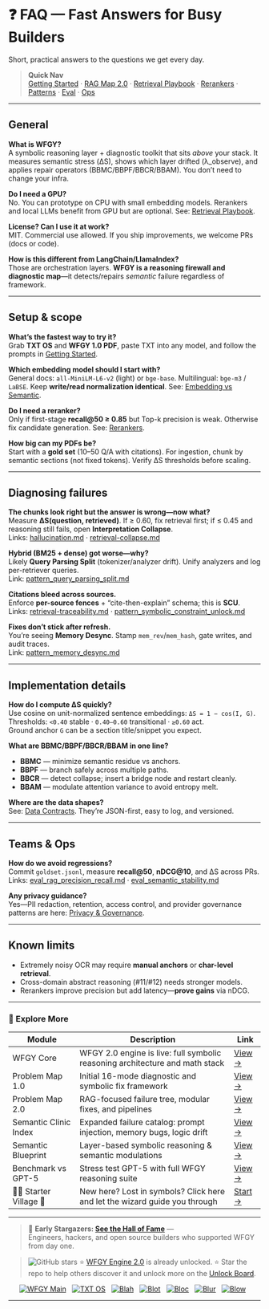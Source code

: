 # ❓ FAQ — Fast Answers for Busy Builders

Short, practical answers to the questions we get every day.

> **Quick Nav**  
> [Getting Started](./getting-started.md) ·
> [RAG Map 2.0](./rag-architecture-and-recovery.md) ·
> [Retrieval Playbook](./retrieval-playbook.md) ·
> [Rerankers](./rerankers.md) ·
> [Patterns](./patterns/README.md) ·
> [Eval](./eval/README.md) ·
> [Ops](./ops/README.md)

---

## General

**What is WFGY?**  
A symbolic reasoning layer + diagnostic toolkit that sits *above* your stack. It measures semantic stress (ΔS), shows which layer drifted (λ_observe), and applies repair operators (BBMC/BBPF/BBCR/BBAM). You don’t need to change your infra.

**Do I need a GPU?**  
No. You can prototype on CPU with small embedding models. Rerankers and local LLMs benefit from GPU but are optional. See: [Retrieval Playbook](./retrieval-playbook.md).

**License? Can I use it at work?**  
MIT. Commercial use allowed. If you ship improvements, we welcome PRs (docs or code).

**How is this different from LangChain/LlamaIndex?**  
Those are orchestration layers. **WFGY is a reasoning firewall and diagnostic map**—it detects/repairs *semantic* failure regardless of framework.

---

## Setup & scope

**What’s the fastest way to try it?**  
Grab **TXT OS** and **WFGY 1.0 PDF**, paste TXT into any model, and follow the prompts in [Getting Started](./getting-started.md).

**Which embedding model should I start with?**  
General docs: `all-MiniLM-L6-v2` (light) or `bge-base`. Multilingual: `bge-m3` / `LaBSE`. Keep **write/read normalization identical**. See: [Embedding vs Semantic](./embedding-vs-semantic.md).

**Do I need a reranker?**  
Only if first-stage **recall@50 ≥ 0.85** but Top-k precision is weak. Otherwise fix candidate generation. See: [Rerankers](./rerankers.md).

**How big can my PDFs be?**  
Start with a **gold set** (10–50 Q/A with citations). For ingestion, chunk by semantic sections (not fixed tokens). Verify ΔS thresholds before scaling.

---

## Diagnosing failures

**The chunks look right but the answer is wrong—now what?**  
Measure **ΔS(question, retrieved)**. If ≥ 0.60, fix retrieval first; if ≤ 0.45 and reasoning still fails, open **Interpretation Collapse**.  
Links: [hallucination.md](./hallucination.md) · [retrieval-collapse.md](./retrieval-collapse.md)

**Hybrid (BM25 + dense) got worse—why?**  
Likely **Query Parsing Split** (tokenizer/analyzer drift). Unify analyzers and log per-retriever queries.  
Link: [pattern_query_parsing_split.md](./patterns/pattern_query_parsing_split.md)

**Citations bleed across sources.**  
Enforce **per-source fences** + “cite-then-explain” schema; this is **SCU**.  
Links: [retrieval-traceability.md](./retrieval-traceability.md) · [pattern_symbolic_constraint_unlock.md](./patterns/pattern_symbolic_constraint_unlock.md)

**Fixes don’t stick after refresh.**  
You’re seeing **Memory Desync**. Stamp `mem_rev`/`mem_hash`, gate writes, and audit traces.  
Link: [pattern_memory_desync.md](./patterns/pattern_memory_desync.md)

---

## Implementation details

**How do I compute ΔS quickly?**  
Use cosine on unit-normalized sentence embeddings: `ΔS = 1 − cos(I, G)`.  
Thresholds: `<0.40` stable · `0.40–0.60` transitional · `≥0.60` act.  
Ground anchor `G` can be a section title/snippet you expect.

**What are BBMC/BBPF/BBCR/BBAM in one line?**  
- **BBMC** — minimize semantic residue vs anchors.  
- **BBPF** — branch safely across multiple paths.  
- **BBCR** — detect collapse; insert a bridge node and restart cleanly.  
- **BBAM** — modulate attention variance to avoid entropy melt.

**Where are the data shapes?**  
See: [Data Contracts](./data-contracts.md). They’re JSON-first, easy to log, and versioned.

---

## Teams & Ops

**How do we avoid regressions?**  
Commit `goldset.jsonl`, measure **recall@50**, **nDCG@10**, and ΔS across PRs.  
Links: [eval_rag_precision_recall.md](./eval/eval_rag_precision_recall.md) · [eval_semantic_stability.md](./eval/eval_semantic_stability.md)

**Any privacy guidance?**  
Yes—PII redaction, retention, access control, and provider governance patterns are here: [Privacy & Governance](./privacy-and-governance.md).

---

## Known limits

- Extremely noisy OCR may require **manual anchors** or **char-level retrieval**.  
- Cross-domain abstract reasoning (#11/#12) needs stronger models.  
- Rerankers improve precision but add latency—**prove gains** via nDCG.

---

### 🧭 Explore More

| Module                | Description                                              | Link     |
|-----------------------|----------------------------------------------------------|----------|
| WFGY Core             | WFGY 2.0 engine is live: full symbolic reasoning architecture and math stack | [View →](https://github.com/onestardao/WFGY/tree/main/core/README.md) |
| Problem Map 1.0       | Initial 16-mode diagnostic and symbolic fix framework    | [View →](https://github.com/onestardao/WFGY/tree/main/ProblemMap/README.md) |
| Problem Map 2.0       | RAG-focused failure tree, modular fixes, and pipelines   | [View →](https://github.com/onestardao/WFGY/blob/main/ProblemMap/rag-architecture-and-recovery.md) |
| Semantic Clinic Index | Expanded failure catalog: prompt injection, memory bugs, logic drift | [View →](https://github.com/onestardao/WFGY/blob/main/ProblemMap/SemanticClinicIndex.md) |
| Semantic Blueprint    | Layer-based symbolic reasoning & semantic modulations   | [View →](https://github.com/onestardao/WFGY/tree/main/SemanticBlueprint/README.md) |
| Benchmark vs GPT-5    | Stress test GPT-5 with full WFGY reasoning suite         | [View →](https://github.com/onestardao/WFGY/tree/main/benchmarks/benchmark-vs-gpt5/README.md) |
| 🧙‍♂️ Starter Village 🏡 | New here? Lost in symbols? Click here and let the wizard guide you through | [Start →](https://github.com/onestardao/WFGY/blob/main/StarterVillage/README.md) |

---

> 👑 **Early Stargazers: [See the Hall of Fame](https://github.com/onestardao/WFGY/tree/main/stargazers)** —  
> Engineers, hackers, and open source builders who supported WFGY from day one.

> <img src="https://img.shields.io/github/stars/onestardao/WFGY?style=social" alt="GitHub stars"> ⭐ [WFGY Engine 2.0](https://github.com/onestardao/WFGY/blob/main/core/README.md) is already unlocked. ⭐ Star the repo to help others discover it and unlock more on the [Unlock Board](https://github.com/onestardao/WFGY/blob/main/STAR_UNLOCKS.md).

<div align="center">

[![WFGY Main](https://img.shields.io/badge/WFGY-Main-red?style=flat-square)](https://github.com/onestardao/WFGY)
&nbsp;
[![TXT OS](https://img.shields.io/badge/TXT%20OS-Reasoning%20OS-orange?style=flat-square)](https://github.com/onestardao/WFGY/tree/main/OS)
&nbsp;
[![Blah](https://img.shields.io/badge/Blah-Semantic%20Embed-yellow?style=flat-square)](https://github.com/onestardao/WFGY/tree/main/OS/BlahBlahBlah)
&nbsp;
[![Blot](https://img.shields.io/badge/Blot-Persona%20Core-green?style=flat-square)](https://github.com/onestardao/WFGY/tree/main/OS/BlotBlotBlot)
&nbsp;
[![Bloc](https://img.shields.io/badge/Bloc-Reasoning%20Compiler-blue?style=flat-square)](https://github.com/onestardao/WFGY/tree/main/OS/BlocBlocBloc)
&nbsp;
[![Blur](https://img.shields.io/badge/Blur-Text2Image%20Engine-navy?style=flat-square)](https://github.com/onestardao/WFGY/tree/main/OS/BlurBlurBlur)
&nbsp;
[![Blow](https://img.shields.io/badge/Blow-Game%20Logic-purple?style=flat-square)](https://github.com/onestardao/WFGY/tree/main/OS/BlowBlowBlow)
&nbsp;
</div>

---


